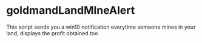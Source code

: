 # goldmandLandMIneAlert
This script sends you a win10 notification everytime someone mines in your land, displays the profit obtained too
